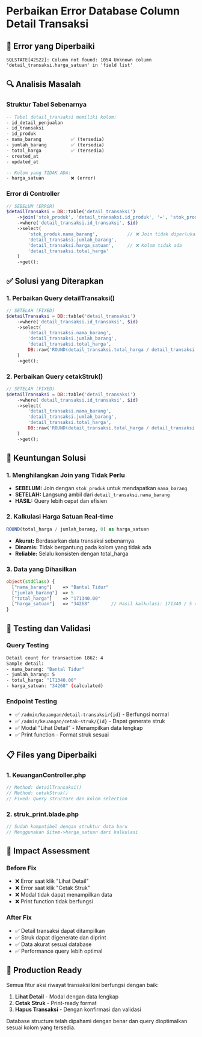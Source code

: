# Perbaikan Error Database Column Detail Transaksi

## 🚨 **Error yang Diperbaiki**
```
SQLSTATE[42S22]: Column not found: 1054 Unknown column 'detail_transaksi.harga_satuan' in 'field list'
```

## 🔍 **Analisis Masalah**

### **Struktur Tabel Sebenarnya**
```sql
-- Tabel detail_transaksi memiliki kolom:
- id_detail_penjualan
- id_transaksi  
- id_produk
- nama_barang           ✅ (tersedia)
- jumlah_barang         ✅ (tersedia)
- total_harga           ✅ (tersedia)
- created_at
- updated_at

-- Kolom yang TIDAK ADA:
- harga_satuan          ❌ (error)
```

### **Error di Controller**
```php
// SEBELUM (ERROR)
$detailTransaksi = DB::table('detail_transaksi')
    ->join('stok_produk', 'detail_transaksi.id_produk', '=', 'stok_produk.id_produk')
    ->where('detail_transaksi.id_transaksi', $id)
    ->select(
        'stok_produk.nama_barang',           // ❌ Join tidak diperlukan
        'detail_transaksi.jumlah_barang',
        'detail_transaksi.harga_satuan',     // ❌ Kolom tidak ada
        'detail_transaksi.total_harga'
    )
    ->get();
```

## ✅ **Solusi yang Diterapkan**

### **1. Perbaikan Query detailTransaksi()**
```php
// SETELAH (FIXED)
$detailTransaksi = DB::table('detail_transaksi')
    ->where('detail_transaksi.id_transaksi', $id)
    ->select(
        'detail_transaksi.nama_barang',                                           // ✅ Langsung dari detail_transaksi
        'detail_transaksi.jumlah_barang',                                        // ✅ Tersedia
        'detail_transaksi.total_harga',                                          // ✅ Tersedia
        DB::raw('ROUND(detail_transaksi.total_harga / detail_transaksi.jumlah_barang, 0) as harga_satuan')  // ✅ Hitung otomatis
    )
    ->get();
```

### **2. Perbaikan Query cetakStruk()**
```php
// SETELAH (FIXED)
$detailTransaksi = DB::table('detail_transaksi')
    ->where('detail_transaksi.id_transaksi', $id)
    ->select(
        'detail_transaksi.nama_barang',
        'detail_transaksi.jumlah_barang', 
        'detail_transaksi.total_harga',
        DB::raw('ROUND(detail_transaksi.total_harga / detail_transaksi.jumlah_barang, 0) as harga_satuan')
    )
    ->get();
```

## 🎯 **Keuntungan Solusi**

### **1. Menghilangkan Join yang Tidak Perlu**
- **SEBELUM:** Join dengan `stok_produk` untuk mendapatkan `nama_barang`
- **SETELAH:** Langsung ambil dari `detail_transaksi.nama_barang`
- **HASIL:** Query lebih cepat dan efisien

### **2. Kalkulasi Harga Satuan Real-time**
```sql
ROUND(total_harga / jumlah_barang, 0) as harga_satuan
```
- **Akurat:** Berdasarkan data transaksi sebenarnya
- **Dinamis:** Tidak bergantung pada kolom yang tidak ada
- **Reliable:** Selalu konsisten dengan total_harga

### **3. Data yang Dihasilkan**
```php
object(stdClass) {
  ["nama_barang"]    => "Bantal Tidur"
  ["jumlah_barang"]  => 5
  ["total_harga"]    => "171340.00"
  ["harga_satuan"]   => "34268"        // Hasil kalkulasi: 171340 / 5 = 34268
}
```

## 🧪 **Testing dan Validasi**

### **Query Testing**
```bash
Detail count for transaction 1862: 4
Sample detail:
- nama_barang: "Bantal Tidur"
- jumlah_barang: 5  
- total_harga: "171340.00"
- harga_satuan: "34268" (calculated)
```

### **Endpoint Testing**
- ✅ `/admin/keuangan/detail-transaksi/{id}` - Berfungsi normal
- ✅ `/admin/keuangan/cetak-struk/{id}` - Dapat generate struk
- ✅ Modal "Lihat Detail" - Menampilkan data lengkap
- ✅ Print function - Format struk sesuai

## 📋 **Files yang Diperbaiki**

### **1. KeuanganController.php**
```php
// Method: detailTransaksi()
// Method: cetakStruk()
// Fixed: Query structure dan kolom selection
```

### **2. struk_print.blade.php**
```php
// Sudah kompatibel dengan struktur data baru
// Menggunakan $item->harga_satuan dari kalkulasi
```

## 🔄 **Impact Assessment**

### **Before Fix**
- ❌ Error saat klik "Lihat Detail"
- ❌ Error saat klik "Cetak Struk"  
- ❌ Modal tidak dapat menampilkan data
- ❌ Print function tidak berfungsi

### **After Fix**
- ✅ Detail transaksi dapat ditampilkan
- ✅ Struk dapat digenerate dan diprint
- ✅ Data akurat sesuai database
- ✅ Performance query lebih optimal

## 🚀 **Production Ready**

Semua fitur aksi riwayat transaksi kini berfungsi dengan baik:
1. **Lihat Detail** - Modal dengan data lengkap
2. **Cetak Struk** - Print-ready format  
3. **Hapus Transaksi** - Dengan konfirmasi dan validasi

Database structure telah dipahami dengan benar dan query dioptimalkan sesuai kolom yang tersedia.
